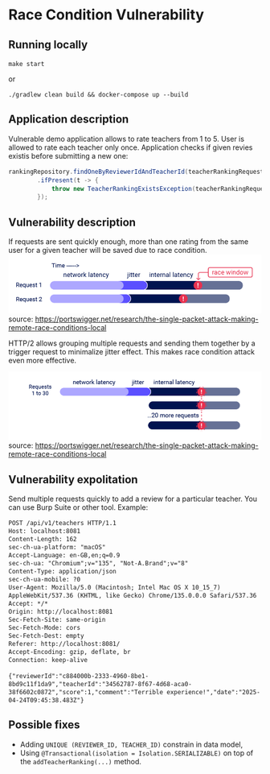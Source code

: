 # Race Condition Vulnerability
## Running locally
```shell
make start
```
or
```shell
./gradlew clean build && docker-compose up --build
```

## Application description
Vulnerable demo application allows to rate teachers from 1 to 5. User is allowed to rate each teacher only once.
Application checks if given revies existis before submitting a new one:
```java
rankingRepository.findOneByReviewerIdAndTeacherId(teacherRankingRequest.reviewerId(), teacherRankingRequest.teacherId())
        .ifPresent(t -> {
            throw new TeacherRankingExistsException(teacherRankingRequest.reviewerId(), teacherRankingRequest.teacherId());
        });
```

## Vulnerability description
If requests are sent quickly enough, more than one rating from the same user for a given teacher will be saved due to race condition.
![image](../readme-assets/race-condition-parallel.png)
source: https://portswigger.net/research/the-single-packet-attack-making-remote-race-conditions-local

HTTP/2 allows grouping multiple requests and sending them together by a trigger request to minimalize jitter effect. This makes race condition attack even more effective.

![image](../readme-assets/race-condition-single-packet-attack.png)
source: https://portswigger.net/research/the-single-packet-attack-making-remote-race-conditions-local

## Vulnerability expolitation
Send multiple requests quickly to add a review for a particular teacher. You can use Burp Suite or other tool. Example:
```http request
POST /api/v1/teachers HTTP/1.1
Host: localhost:8081
Content-Length: 162
sec-ch-ua-platform: "macOS"
Accept-Language: en-GB,en;q=0.9
sec-ch-ua: "Chromium";v="135", "Not-A.Brand";v="8"
Content-Type: application/json
sec-ch-ua-mobile: ?0
User-Agent: Mozilla/5.0 (Macintosh; Intel Mac OS X 10_15_7) AppleWebKit/537.36 (KHTML, like Gecko) Chrome/135.0.0.0 Safari/537.36
Accept: */*
Origin: http://localhost:8081
Sec-Fetch-Site: same-origin
Sec-Fetch-Mode: cors
Sec-Fetch-Dest: empty
Referer: http://localhost:8081/
Accept-Encoding: gzip, deflate, br
Connection: keep-alive

{"reviewerId":"c884000b-2333-4960-8be1-8bd9c11f1da9","teacherId":"34562787-8f67-4d68-aca0-38f6602c0872","score":1,"comment":"Terrible experience!","date":"2025-04-24T09:45:38.483Z"}
```

## Possible fixes
* Adding `UNIQUE (REVIEWER_ID, TEACHER_ID)` constrain in data model,
* Using `@Transactional(isolation = Isolation.SERIALIZABLE)` on top of the `addTeacherRanking(...)` method.

